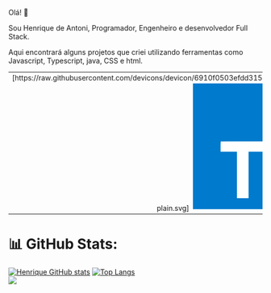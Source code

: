 
Olá! 👋

Sou Henrique de Antoni, Programador, Engenheiro e desenvolvedor Full Stack.

Aqui encontrará alguns projetos que criei utilizando ferramentas como Javascript, Typescript, java, CSS e html.

<table>
  <tr>
    <td align="center">
      [https://raw.githubusercontent.com/devicons/devicon/6910f0503efdd315c8f9b858234310c06e04d9c0/icons/typescript/typescript-plain.svg]
      <img src="https://raw.githubusercontent.com/devicons/devicon/6910f0503efdd315c8f9b858234310c06e04d9c0/icons/typescript/typescript-plain.svg" alt="Typescript">
    </td>
    <td align="center">
      <img src="https://raw.githubusercontent.com/devicons/devicon/6910f0503efdd315c8f9b858234310c06e04d9c0/icons/javascript/javascript-plain.svg" alt="JavaScript">
    </td>
    <td align="center">
      <img src="https://raw.githubusercontent.com/devicons/devicon/6910f0503efdd315c8f9b858234310c06e04d9c0/icons/csharp/csharp-plain.svg" alt="Csharp">
    </td>
    <td align="center">
      <img src="https://raw.githubusercontent.com/devicons/devicon/6910f0503efdd315c8f9b858234310c06e04d9c0/icons/nodejs/nodejs-original-wordmark.svg" alt="Node">
    </td>
    <td align="center">
      <img src="https://raw.githubusercontent.com/devicons/devicon/6910f0503efdd315c8f9b858234310c06e04d9c0/icons/react/react-original-wordmark.svg" alt="React">
    </td>
    <td align="center">
      <img src="https://raw.githubusercontent.com/devicons/devicon/6910f0503efdd315c8f9b858234310c06e04d9c0/icons/vuejs/vuejs-original.svg" alt="Vue">
    </td>
    <td align="center">
      <img src="https://github.com/devicons/devicon/blob/master/icons/tailwindcss/tailwindcss-original.svg" alt="Tail">
    </td>
  </tr>
</table>


# 📊 GitHub Stats:

[![Henrique GitHub stats](https://github-readme-stats.vercel.app/api?username=henriquedeantoni)](https://github.com/anuraghazra/github-readme-stats)  [![Top Langs](https://github-readme-stats.vercel.app/api/top-langs/?username=henriquedeantoni&layout=pie)](https://github.com/anuraghazra/github-readme-stats) <br>
![](https://komarev.com/ghpvc/?username=henriquedeantoni)

